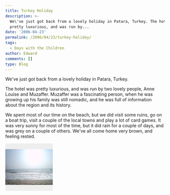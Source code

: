 ```yaml
---
title: Turkey Holiday
description: >-
  We\'ve just got back from a lovely holiday in Patara, Turkey. The hotel was
  pretty luxurious, and was run by...
date: '2006-04-23'
permalink: /2006/04/23/turkey-holiday/
tags:
  - Days with the Children
author: Edward
comments: []
type: Blog
---
```


We\'ve just got back from a lovely holiday in Patara, Turkey.

The hotel was pretty luxurious, and was run by two lovely people, Anne
Louise and Muzaffer. Muzaffer was a fascinating person, when he was
growing up his family was still nomadic, and he was full of information
about the region and its history.

We spent most of our time on the beach, but we did visit some ruins, go
on a boat trip, visit a couple of the local towns and play a lot of card
games. It was very sunny for most of the time, but it did rain for a
couple of days, and was grey on a couple of others. We\'ve all come home
very brown, and feeling rested.

<!-- TODO: improve photo & add gallery -->

![Turkey](./turkey.jpg )
